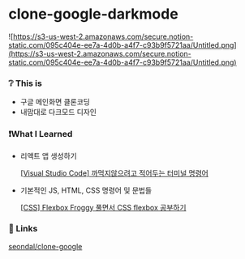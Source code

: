 # clone-google-darkmode

![https://s3-us-west-2.amazonaws.com/secure.notion-static.com/095c404e-ee7a-4d0b-a4f7-c93b9f5721aa/Untitled.png](https://s3-us-west-2.amazonaws.com/secure.notion-static.com/095c404e-ee7a-4d0b-a4f7-c93b9f5721aa/Untitled.png)

### ❔ This is

- 구글 메인화면 클론코딩
- 내맘대로 다크모드 디자인

### ❗What I Learned

- 리액트 앱 생성하기

    [[Visual Studio Code] 까먹지않으려고 적어두는 터미널 명령어](https://whkakrkr.tistory.com/entry/React-%EA%B9%8C%EB%A8%B9%EC%A7%80%EC%95%8A%EC%9C%BC%EB%A0%A4%EA%B3%A0-%EC%A0%81%EC%96%B4%EB%91%90%EB%8A%94-%EB%A6%AC%EC%95%A1%ED%8A%B8-%ED%94%84%EB%A1%9C%EC%A0%9D%ED%8A%B8-%EC%83%9D%EC%84%B1-%EB%AA%85%EB%A0%B9%EC%96%B4?category=982843)

- 기본적인 JS, HTML, CSS 명령어 및 문법들

    [[CSS] Flexbox Froggy 풀면서 CSS flexbox 공부하기](https://whkakrkr.tistory.com/entry/CSS-Flexbox-Froggy-CSS-flexbox-%EC%A0%95%EB%8B%B5%EA%B3%BC-%EA%B3%B5%EB%B6%80?category=982843)

### 🔗 Links

[seondal/clone-google](https://github.com/seondal/clone-google)
